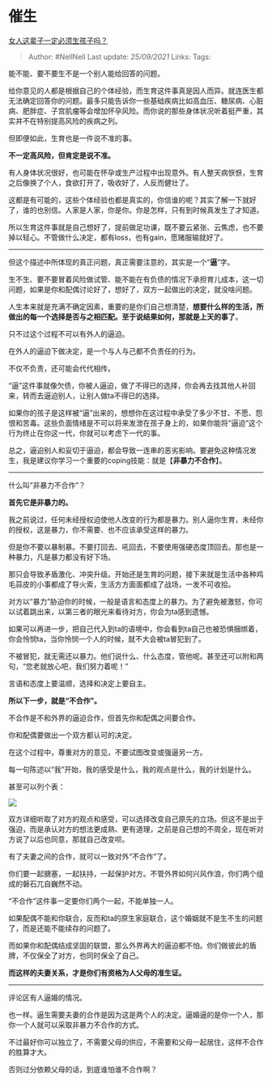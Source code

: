 # 催生
[女人这辈子一定必须生孩子吗？](https://www.zhihu.com/question/286067249/answer/2130274653)

> Author: #NellNell
Last update: *25/09/2021*
Links:
Tags:

能不能、要不要生不是一个别人能给回答的问题。

给你意见的人都是根据自己的个体经验，而生育这件事真是因人而异。就连医生都无法确定回答你的问题。最多只能告诉你一些基础疾病比如高血压、糖尿病、心脏病、肥胖症、子宫肌瘤等会增加怀孕风险。而你说的那些身体状况听着挺严重，其实并不在特别提高风险的疾病之列。

但即便如此，生育也是一件说不准的事。

**不一定高风险，但肯定是说不准。**

有人身体状况很好，也可能在怀孕或生产过程中出现意外。有人整天病恹恹，生育之后像换了个人，食欲打开了，吸收好了，人反而健壮了。

这都是有可能的，这些个体经验也都是真实的，你信谁的呢？其实了解一下就好了，谁的也别信。人家是人家，你是你。你是怎样，只有到时候真发生了才知道。

所以生育这件事就是自己想好了，提前做足功课，既不要云紧张、云焦虑，也不要掉以轻心。不管做什么决定，都有loss，也有gain，愿赌服输就好了。

---

但这个描述中所体现的真正问题，真正需要注意的，其实是一个“**逼**”字。

生不生、要不要冒着风险做试管、能不能在有负债的情况下承担育儿成本，这一切问题，如果是你和配偶讨论好了，想好了，双方一起做出的决定，就没啥问题。

人生本来就是充满不确定因素，重要的是你们自己想清楚，**想要什么样的生活，所做出的每一个选择是否与之相匹配。至于说结果如何，那就是上天的事了**。

只不过这个过程不可以有外人的逼迫。

在外人的逼迫下做决定，是一个与人与己都不负责任的行为。

不仅不负责，还可能会代代相传。

“逼”这件事就像欠债，你被人逼迫，做了不得已的选择，你会再去找其他人补回来，转而去逼迫别人，让别人做ta不得已的选择。

如果你的孩子是这样被“逼”出来的，想想你在这过程中承受了多少不甘、不愿、怨恨和苦毒。这些负面情绪是不可以将来发泄在孩子身上的，如果你能将“逼迫”这个行为终止在你这一代，你就可以考虑下一代的事。

总之，逼迫别人和妥切于逼迫，都会导致一连串的恶劣影响。要避免这种情况发生，我是建议你学习一个重要的coping技能：就是【**非暴力不合作**】。

---

什么叫“非暴力不合作”？

**首先它是非暴力的。**

我之前说过，任何未经授权迫使他人改变的行为都是暴力。别人逼你生育，未经你的授权，这是暴力，你不需要、也不应该承受这样的暴力。

但是你不要以暴制暴。不要打回去、吼回去，不要使用强硬态度顶回去。那也是一种暴力，凡是暴力都没有好下场。

那只会导致矛盾激化、冲突升级。开始还是生育的问题，接下来就是生活中各种鸡毛蒜皮的小事都成了导火索，生活方方面面都成了战场，一发不可收拾。

对方以“暴力”胁迫你的时候，一般是语言和态度上的暴力。为了避免被激怒，你可以试着跳出来，以第三者的眼光来看待对方，你会为ta感到遗憾。

如果可以再进一步，把自己代入到ta的语境中，你会看到ta自己也被恐惧捆绑着，你会怜悯ta，当你怜悯一个人的时候，就不大会被ta冒犯到了。

不被冒犯，就无需还以暴力。他们说什么、什么态度，管他呢。甚至还可以附和两句，“您老就放心吧，我们努力着呢！”

言语和态度上要温顺，选择和决定上要自主。

**所以下一步，就是“不合作”。**

不合作是不和外界的逼迫合作，但首先你和配偶之间要合作。

你和配偶要做出一个双方都认可的决定。

在这个过程中，尊重对方的意见，不要试图改变或强逼另一方。

每一句陈述以“我”开始，我的感受是什么，我的观点是什么，我的计划是什么。

甚至可以列个表：

![](https://pic1.zhimg.com/50/v2-125b866d272e6baeeee14cf4b3bfbce8_720w.jpg?source=1940ef5c)

双方详细听取了对方的观点和感受，可以选择改变自己原先的立场。但这不是出于强迫，而是承认对方的想法更成熟、更有道理，之前是自己想的不周全，现在听对方说了以后也同意，那就自己改变呗。

有了夫妻之间的合作，就可以一致对外“不合作”了。

你们要一起搪塞，一起扶持，一起保护对方。不管外界如何兴风作浪，你们两个组成的磐石兀自巍然不动。

“不合作”这件事一定要你们两个一起，不能单独一人。

如果配偶不能和你联合，反而和ta的原生家庭联合，这个婚姻就不是生不生的问题了，而是还能不能续存的问题了。

而如果你和配偶结成坚固的联盟，那么外界再大的逼迫都不怕。你们做彼此的盾牌，不仅保全了对方，也同时保全了自己。

**而这样的夫妻关系，才是你们有资格为人父母的准生证。**

---

评论区有人逼婚的情况。

也一样。逼生需要夫妻的合作是因为这是两个人的决定。逼婚逼的是你一个人，那你一个人就可以采取非暴力不合作的方式。

不过最好你可以独立了，不需要父母的供应，不需要和父母一起居住，这样不合作的胜算才大。

否则过分依赖父母的话，到底谁怕谁不合作啊？
